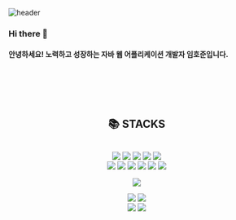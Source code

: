 ![header](https://capsule-render.vercel.app/api?type=cylinder&color=000000&height=150&section=header&text=hojun's&nbsp;GitHub&fontColor=ffffff&fontSize=70&animation=fadeIn&fontAlignY=55&desc=%20&descAlignY=62&descAlign=62)

### Hi there 👋
#### 안녕하세요! 노력하고 성장하는 자바 웹 어플리케이션 개발자 임호준입니다.
<br>



<!--
### ⬇️ 포트폴리오 ⬇️
https://april0391.notion.site/Hojun-Lim-8667ad3c0bad4638867db720ca9b86eb
**hojun9393/hojun9393** is a ✨ _special_ ✨ repository because its `README.md` (this file) appears on your GitHub profile.

Here are some ideas to get you started:

- 🔭 I’m currently working on ...
- 🌱 I’m currently learning ...
- 👯 I’m looking to collaborate on ...
- 🤔 I’m looking for help with ...
- 💬 Ask me about ...
- 📫 How to reach me: ...
- 😄 Pronouns: ...
- ⚡ Fun fact: ...
-->
<br><br>

<div align=center><h2>📚 STACKS</h2></div><br>
<div align="center">
  <!-- frontend -->
  <img src="https://img.shields.io/badge/HTML5-E34F26?style=for-the-badge&logo=HTML5&logoColor=white">
  <img src="https://img.shields.io/badge/CSS3-1572B6?style=for-the-badge&logo=CSS3&logoColor=white">
  <img src="https://img.shields.io/badge/bootstrap-7952B3?style=for-the-badge&logo=bootstrap&logoColor=white">
  <img src="https://img.shields.io/badge/JavaScript-F7DF1E?style=for-the-badge&logo=JavaScript&logoColor=white">
  <img src="https://img.shields.io/badge/jquery-0769AD?style=for-the-badge&logo=jquery&logoColor=white"> <br>
 
  <!-- backend -->
  <img src="https://img.shields.io/badge/java-007396?style=for-the-badge&logo=java&logoColor=white">
  <img src="https://img.shields.io/badge/Spring-6DB33F?style=for-the-badge&logo=Spring&logoColor=white">
  <img src="https://img.shields.io/badge/Springsecurity-6DB33F?style=for-the-badge&logo=Springsecurity&logoColor=white">
  <img src="https://img.shields.io/badge/MyBatis-891B26?style=for-the-badge&logo=Spring&logoColor=white">
  <img src="https://img.shields.io/badge/apache tomcat-F8DC75?style=for-the-badge&logo=apachetomcat&logoColor=white">
  <img src="https://img.shields.io/badge/Spring Boot-6DB33F?style=for-the-badge&logo=Spring Boot&logoColor=white"> <br>

  <!-- db -->
  <img src="https://img.shields.io/badge/MySQL-4479A1?style=for-the-badge&logo=MySQL&logoColor=white"> <br>

  <!-- etc -->
  <img src="https://img.shields.io/badge/github-181717?style=for-the-badge&logo=github&logoColor=white">
  <img src="https://img.shields.io/badge/aws Ec2-232F3E?style=for-the-badge&logo=Amazon aws&logoColor=white"> <br>
  
  <img src="https://img.shields.io/badge/Eclipse-2C2255?style=for-the-badge&logo=Eclipse%20IDE&logoColor=white">
  <img src="https://img.shields.io/badge/VSCode-007ACC?style=for-the-badge&logo=VisualStudioCode&logoColor=white">
</div>

